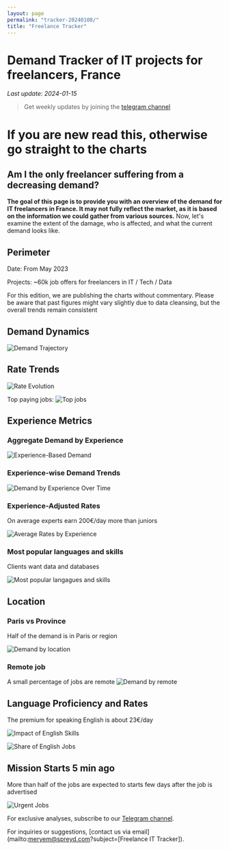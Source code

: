 ```yaml
---
layout: page
permalink: "tracker-20240108/"
title: "Freelance Tracker"
---
```

# Demand Tracker of IT projects for freelancers, France

*Last update: 2024-01-15*

> Get weekly updates by joining the [telegram
> channel](https://t.me/+3y9PJaF335UxYTg0)

# If you are new read this, otherwise go straight to the charts

## Am I the only freelancer suffering from a decreasing demand?

**The goal of this page is to provide you with an overview of the demand for IT freelancers in France. It may not fully reflect the market, as it is based on the information we could gather from various sources.**
Now, let's examine the extent of the damage, who is affected, and what the current demand looks like.

## Perimeter

Date: From May 2023

Projects: ~60k job offers for freelancers in IT / Tech / Data

For this edition, we are publishing the charts without commentary. Please be aware that past figures might vary slightly due to data cleansing, but the overall trends remain consistent

## Demand Dynamics

![Demand Trajectory](figs/20240108_missions_by_week.png)

## Rate Trends

![Rate Evolution](figs/20240108_missions_by_week_rate.png)

Top paying jobs:
![Top jobs](figs/20240108_top5_paid.png)

## Experience Metrics

### Aggregate Demand by Experience

![Experience-Based Demand](figs/20240108_exp_lvl.png)

### Experience-wise Demand Trends

![Demand by Experience Over Time](figs/20240108_missions_by_week_exp.png)

### Experience-Adjusted Rates

On average experts earn 200€/day more than juniors

![Average Rates by Experience](figs/20240108_exp_lvl_rate.png)

### Most popular languages and skills

Clients want data and databases

![Most popular langagues and skills](figs/20240108_missions_by_skill.png)

## Location

### Paris vs Province

Half of the demand is in Paris or region

![Demand by location](figs/20240108_missions_by_location.png)

### Remote job

A small percentage of jobs are remote
![Demand by remote](figs/20240108_missions_by_remote.png)

## Language Proficiency and Rates

The premium for speaking English is about 23€/day

![Impact of English Skills](figs/20240108_missions_anglais_rate.png)

![Share of English Jobs](figs/20240108_missions_anglais.png)

## Mission Starts 5 min ago

More than half of the jobs are expected to starts few days after the job is advertised


![Urgent Jobs](figs/20240108_missions_by_urgent.png)

For exclusive analyses, subscribe to our [Telegram channel](https://t.me/+3y9PJaF335UxYTg0).

For inquiries or suggestions, [contact us via email](mailto:meryem@spreyd.com?subject=[Freelance IT Tracker]).
